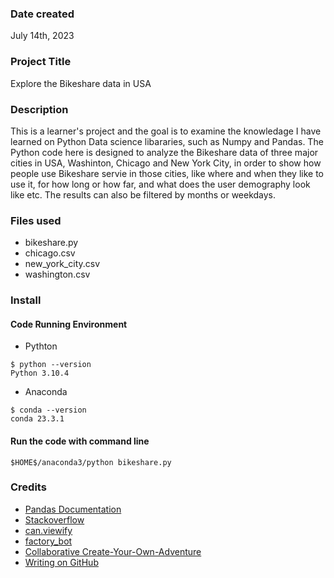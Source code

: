 
### Date created
July 14th, 2023

### Project Title
Explore the Bikeshare data in USA

### Description
This is a learner's project and the goal is to examine the knowledage I have learned on Python Data science libararies, such as Numpy and Pandas. The Python code here is designed to analyze the Bikeshare data of three major cities in USA, Washinton, Chicago and New York City, in order to show how people use Bikeshare servie in those cities, like where and when they like to use it, for how long or how far, and what does the user demography look like etc. The results can also be filtered by months or weekdays.

### Files used
- bikeshare.py     
- chicago.csv
- new_york_city.csv
- washington.csv

### Install
#### Code Running Environment
- Pythton
```
$ python --version
Python 3.10.4
```
- Anaconda
```
$ conda --version
conda 23.3.1
```
#### Run the code with command line
```
$HOME$/anaconda3/python bikeshare.py 
```  
    
### Credits
- [Pandas Documentation](https://pandas.pydata.org/pandas-docs/stable/)
- [Stackoverflow](https://stackoverflow.com/questions/)
- [can.viewify](https://github.com/zkat/can.viewify)
- [factory_bot](https://github.com/thoughtbot/factory_bot)
- [Collaborative Create-Your-Own-Adventure](https://github.com/udacity/create-your-own-adventure)
- [Writing on GitHub](https://docs.github.com/en/get-started/writing-on-github)


